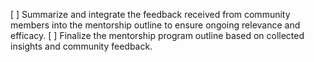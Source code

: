 [ ] Summarize and integrate the feedback received from community members into the mentorship outline to ensure ongoing relevance and efficacy.
[ ] Finalize the mentorship program outline based on collected insights and community feedback.